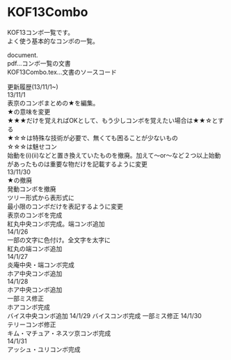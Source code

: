 KOF13Combo
==========
KOF13コンボ一覧です。  
よく使う基本的なコンボの一覧。  

document.  
pdf…コンボ一覧の文書  
KOF13Combo.tex…文書のソースコード  
  
更新履歴(13/11/1~)  
13/11/1  
	表京のコンボまとめの★を編集。  
	★の意味を変更  
		★★★だけを覚えればOKとして、もう少しコンボを覚えたい場合は★★☆とする  
		★☆☆は特殊な技術が必要で、無くても困ることが少ないもの  
		☆☆☆は魅せコン  
	始動を(i)(ii)などと置き換えていたものを撤廃。加えて～or～など２つ以上始動があったものは重要な物だけを記載するように変更  
13/11/30  
	★の撤廃  
	発動コンボを撤廃  
	ツリー形式から表形式に  
	最小限のコンボだけを表記するように変更  
	表京のコンボを完成  
	紅丸中央コンボ完成。端コンボ追加  
14/1/26  
	一部の文字に色付け。全文字を太字に  
	紅丸の端コンボ追加  
14/1/27  
	炎庵中央・端コンボ完成  
	ホア中央コンボ追加  
14/1/28  
	ホア中央コンボ追加  
	一部ミス修正   
	ホアコンボ完成  
	バイス中央コンボ追加 
14/1/29
	バイスコンボ完成
	一部ミス修正 
14/1/30  
	テリーコンボ修正  
	キム・マチュア・ネスツ京コンボ完成  
14/1/31  
	アッシュ・ユリコンボ完成  